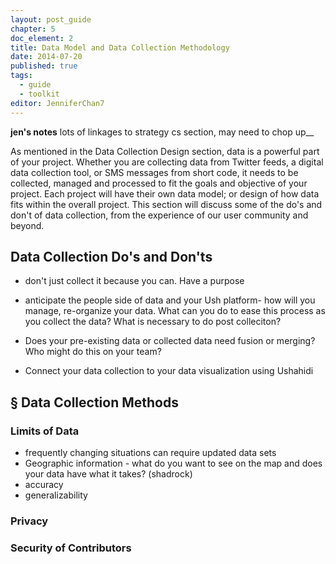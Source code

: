 ```yaml
---
layout: post_guide
chapter: 5
doc_element: 2
title: Data Model and Data Collection Methodology
date: 2014-07-20
published: true
tags:
  - guide
  - toolkit
editor: JenniferChan7
---
```

__jen's notes__ lots of linkages to strategy cs section, may need to chop up__

As mentioned in the Data Collection Design section, data is a powerful part of your project. Whether you are collecting data from Twitter feeds, a digital data collection tool, or SMS messages from short code, it needs to be collected, managed and processed to fit the goals and objective of your project. Each project will have their own data model; or design of how data fits within the overall project. This section will discuss some of the do's and don't of data collection, from the experience of our user community and beyond.

## Data Collection Do's and Don'ts
- don't just collect it because you can. Have a purpose
- anticipate the people side of data and your Ush platform- how will you manage, re-organize your data. What can you do to ease this process as you collect the data? What is necessary to do post colleciton?
- Does your pre-existing data or collected data need fusion or merging? Who might do this on your team?


- Connect your data collection to your data visualization using Ushahidi

## &sect; Data Collection Methods

### Limits of Data
- frequently changing situations can require updated data sets
- Geographic information - what do you want to see on the map and does your data have what it takes? (shadrock)
- accuracy
- generalizability


### Privacy

### Security of Contributors
